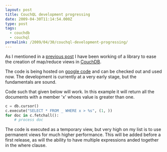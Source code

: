 ```yaml
---
layout: post
title: CouchQL development progressing
date: 2009-04-30T11:14:54.000Z
type: post
tags:
  - couchdb
  - couchql
permalink: /2009/04/30/couchql-development-progressing/
---
```

As I mentioned in a [previous post](http://www.theandrewwilkinson.com/2009/04/16/introducing-couchql/) I have
been working of a library to ease the creation of map/reduce views in
[CouchDB](http://code.google.com/p/couchdb-python/).

The code is being hosted on [google code](http://code.google.com/p/couchql/) and can be checked out and used
now. The development is currently at a very early stage, but the fundamentals are sound.

Code such that given below will work. In this example it will return all the documents with a member 'x' whoes
value is greater than one.

```python
c = db.cursor()
c.execute("SELECT * FROM _ WHERE x > %s", (1, ))
for doc in c.fetchall():
    # process doc
```

The code is executed as a temporary view, but very high on my list is to use permanent views for much higher
performance. This will be added before a first release, as will the ability to have multiple expressions anded
together in the where clause.
